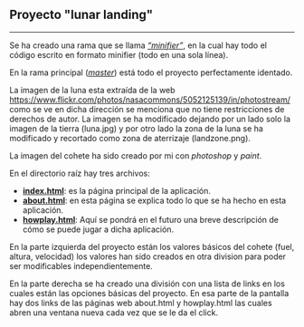 ## Proyecto "lunar landing"
***
Se ha creado una rama que se llama [*“minifier”*](https://github.com/Fpocovi/lunarlanding/tree/minifier), en la cual hay todo el código escrito en formato minifier (todo en una sola línea).

En la rama principal ([*master*](https://github.com/Fpocovi/lunarlanding)) está todo el proyecto perfectamente identado.

La imagen de la luna esta extraída de la web https://www.flickr.com/photos/nasacommons/5052125139/in/photostream/ como se ve en dicha dirección se menciona que no tiene restricciones de derechos de autor. La imagen se ha modificado dejando por un lado solo la imagen de la tierra (luna.jpg) y por otro lado la zona de la luna se ha modificado y recortado como zona de aterrizaje (landzone.png).

La imagen del cohete ha sido creado por mi con *photoshop* y *paint*.

En el directorio raíz hay tres archivos:
* [**index.html**](https://github.com/Fpocovi/lunarlanding/tree/master/index.html): es la página principal de la aplicación.
* [**about.html**](https://github.com/Fpocovi/lunarlanding/tree/master/about.html): en esta página se explica todo lo que se ha hecho en esta aplicación. 
* [**howplay.html**](https://github.com/Fpocovi/lunarlanding/tree/master/howplay.html): Aquí se pondrá en el futuro una breve descripción de cómo se puede jugar a dicha aplicación.

En la parte izquierda del proyecto están los valores básicos del cohete (fuel, altura, velocidad) los valores han sido creados en otra division para poder ser modificables independientemente.

En la parte derecha se ha creado una división con una lista de links en los cuales están las opciones básicas del proyecto. En esa parte de la pantalla hay dos links de las páginas web about.html y howplay.html las cuales abren una ventana nueva cada vez que se le da el click.
